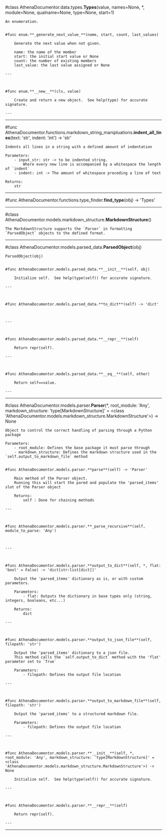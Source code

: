 
#class AthenaDocumentor.data.types.**Types**(value, names=None, *, module=None, qualname=None, type=None, start=1)

    An enumeration.

    
    #func enum.**_generate_next_value_**(name, start, count, last_values)
    
        Generate the next value when not given.
        
        name: the name of the member
        start: the initial start value or None
        count: the number of existing members
        last_value: the last value assigned or None
    
    ---
    
    
    
    #func enum.**__new__**(cls, value)
    
        Create and return a new object.  See help(type) for accurate signature.
    
    ---
    

---

#func AthenaDocumentor.functions.markdown_string_manipluations.**indent_all_lines**(text: 'str', indent: 'int') -> 'str'

    Indents all lines in a string with a defined amount of indentation
    
    Parameters:
        - input_str: str -> to be indented string.
            Where every new line is accompanied by a whitespace the length of `indent`
        - indent: int -> The amount of whitespace preceding a line of text
    
    Returns:
        str

---

#func AthenaDocumentor.functions.type_finder.**find_type**(obj) -> 'Types'



---

#class AthenaDocumentor.models.markdown_structure.**MarkdownStructure**()

    The MarkdownStructure supports the `Parser` in formatting `ParsedObject` objects to the defined format.



---

#class AthenaDocumentor.models.parsed_data.**ParsedObject**(obj)

    ParsedObject(obj)

    
    #func AthenaDocumentor.models.parsed_data.**__init__**(self, obj)
    
        Initialize self.  See help(type(self)) for accurate signature.
    
    ---
    
    
    
    #func AthenaDocumentor.models.parsed_data.**to_dict**(self) -> 'dict'
    
    
    
    ---
    
    
    
    #func AthenaDocumentor.models.parsed_data.**__repr__**(self)
    
        Return repr(self).
    
    ---
    
    
    
    #func AthenaDocumentor.models.parsed_data.**__eq__**(self, other)
    
        Return self==value.
    
    ---
    

---

#class AthenaDocumentor.models.parser.**Parser**(*, root_module: 'Any', markdown_structure: 'type[MarkdownStructure]' = <class 'AthenaDocumentor.models.markdown_structure.MarkdownStructure'>) -> None

    Object to control the correct handling of parsing through a Python package
    
    Parameters:
        - root_module: Defines the base package it must parse through
        - markdown_structure: Defines the markdown structure used in the `self.output_to_markdown_file` method

    
    #func AthenaDocumentor.models.parser.**parse**(self) -> 'Parser'
    
        Main method of the Parser object.
        Running this will start the pared and populate the 'parsed_items' slot of the Parser object
        
        Returns:
            self : Done for chaining methods
    
    ---
    
    
    
    #func AthenaDocumentor.models.parser.**_parse_recursive**(self, module_to_parse: 'Any')
    
    
    
    ---
    
    
    
    #func AthenaDocumentor.models.parser.**output_to_dict**(self, *, flat: 'bool' = False) -> 'dict[str:list[dict]]'
    
        Output the 'parsed_items' dictionary as is, or with custom parameters.
        
        Parameters:
            - flat: Outputs the dictionary in base types only (string, integers, booleans, etc...)
        
        Returns:
            dict
    
    ---
    
    
    
    #func AthenaDocumentor.models.parser.**output_to_json_file**(self, filepath: 'str')
    
        Output the 'parsed_items' dictionary to a json file.
        This method calls the `self.output_to_dict` method with the 'flat' parameter set to `True`
        
        Parameters:
            - filepath: Defines the output file location
    
    ---
    
    
    
    #func AthenaDocumentor.models.parser.**output_to_markdown_file**(self, filepath: 'str')
    
        Output the 'parsed_items' to a structured markdown file.
        
        Parameters:
            - filepath: Defines the output file location
    
    ---
    
    
    
    #func AthenaDocumentor.models.parser.**__init__**(self, *, root_module: 'Any', markdown_structure: 'type[MarkdownStructure]' = <class 'AthenaDocumentor.models.markdown_structure.MarkdownStructure'>) -> None
    
        Initialize self.  See help(type(self)) for accurate signature.
    
    ---
    
    
    
    #func AthenaDocumentor.models.parser.**__repr__**(self)
    
        Return repr(self).
    
    ---
    

---
